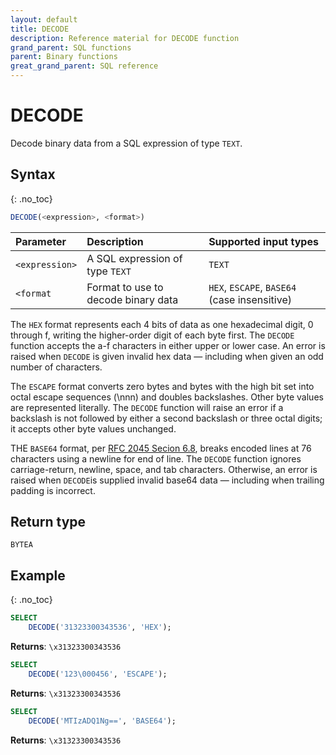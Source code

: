 ```yaml
---
layout: default
title: DECODE
description: Reference material for DECODE function
grand_parent: SQL functions
parent: Binary functions
great_grand_parent: SQL reference
---
```


# DECODE

Decode binary data from a SQL expression of type `TEXT`.

## Syntax
{: .no_toc}

```sql
DECODE(<expression>, <format>)
```

| Parameter | Description                         |Supported input types |
| :--------- | :----------------------------------- | :-------------------- |
| `<expression>`  | A SQL expression of type `TEXT` | `TEXT` |
| `<format` | Format to use to decode binary data | `HEX`, `ESCAPE`, `BASE64` (case insensitive) |   

The `HEX` format represents each 4 bits of data as one hexadecimal digit, 0 through f, writing the higher-order digit of each byte first. The `DECODE` function accepts the a-f characters in either upper or lower case. An error is raised when `DECODE` is given invalid hex data — including when given an odd number of characters.

The `ESCAPE` format converts zero bytes and bytes with the high bit set into octal escape sequences (\nnn) and doubles backslashes. Other byte values are represented literally. The `DECODE` function will raise an error if a backslash is not followed by either a second backslash or three octal digits; it accepts other byte values unchanged.

THE `BASE64` format, per [RFC 2045 Secion 6.8](https://www.rfc-editor.org/rfc/rfc2045#section-6.8), breaks encoded lines at 76 characters using a newline for end of line. The `DECODE` function ignores carriage-return, newline, space, and tab characters. Otherwise, an error is raised when `DECODE`is supplied invalid base64 data — including when trailing padding is incorrect.

## Return type
`BYTEA`

## Example
{: .no_toc}

```sql
SELECT
	DECODE('31323300343536', 'HEX');
```

**Returns**: `\x31323300343536`

```sql
SELECT
	DECODE('123\000456', 'ESCAPE');
```

**Returns**: `\x31323300343536`

```sql
SELECT
	DECODE('MTIzADQ1Ng==', 'BASE64');
```

**Returns**: `\x31323300343536`
